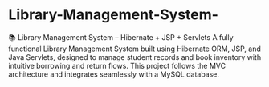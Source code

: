 # Library-Management-System-
📚 Library Management System – Hibernate + JSP + Servlets A fully functional Library Management System built using Hibernate ORM, JSP, and Java Servlets, designed to manage student records and book inventory with intuitive borrowing and return flows. This project follows the MVC architecture and integrates seamlessly with a MySQL database.
